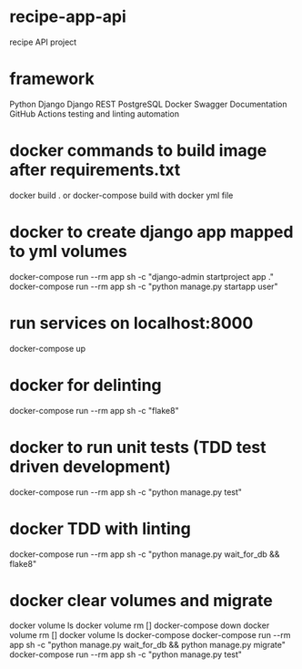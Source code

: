 # recipe-app-api
recipe API project

# framework
Python
Django
Django REST
PostgreSQL
Docker
Swagger Documentation
GitHub Actions testing and linting automation


# docker commands to build image after requirements.txt
docker build . or docker-compose build with docker yml file

# docker to create django app mapped to yml volumes
docker-compose run --rm app sh -c "django-admin startproject app ."
docker-compose run --rm app sh -c "python manage.py startapp user"

# run services on localhost:8000
docker-compose up

# docker for delinting
docker-compose run --rm app sh -c "flake8"

# docker to run unit tests (TDD test driven development)
docker-compose run --rm app sh -c "python manage.py test"

# docker TDD with linting
docker-compose run --rm app sh -c "python manage.py wait_for_db && flake8"

# docker clear volumes and migrate
docker volume ls
docker volume rm []
docker-compose down
docker volume rm []
docker volume ls
docker-compose docker-compose run --rm app sh -c "python manage.py wait_for_db && python manage.py migrate"
docker-compose run --rm app sh -c "python manage.py test"
